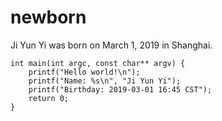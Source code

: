 # newborn
Ji Yun Yi was born on March 1, 2019 in Shanghai.

```
int main(int argc, const char** argv) {
    printf("Hello world!\n");
    printf("Name: %s\n", "Ji Yun Yi");
    printf("Birthday: 2019-03-01 16:45 CST");
    return 0;
}
```
